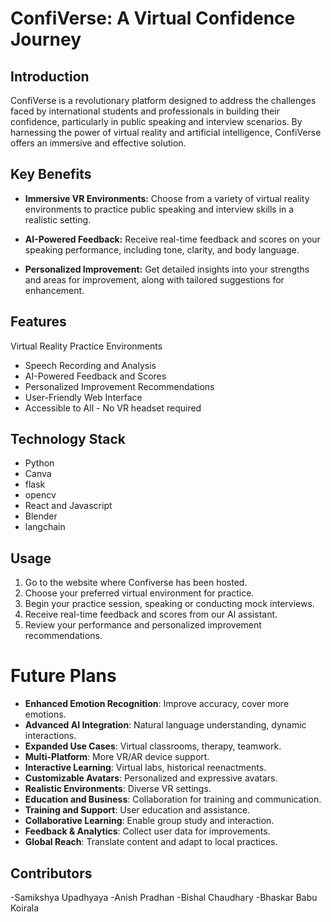 # ConfiVerse: A Virtual Confidence Journey
## Introduction
ConfiVerse is a revolutionary platform designed to address the challenges faced by international students and professionals in building their confidence, particularly in public speaking and interview scenarios. By harnessing the power of virtual reality and artificial intelligence, ConfiVerse offers an immersive and effective solution.

## Key Benefits

- **Immersive VR Environments:** Choose from a variety of virtual reality environments to practice public speaking and interview skills in a realistic setting.

- **AI-Powered Feedback:** Receive real-time feedback and scores on your speaking performance, including tone, clarity, and body language.

- **Personalized Improvement:** Get detailed insights into your strengths and areas for improvement, along with tailored suggestions for enhancement.

## Features
 Virtual Reality Practice Environments
- Speech Recording and Analysis
- AI-Powered Feedback and Scores
- Personalized Improvement Recommendations
- User-Friendly Web Interface
- Accessible to All - No VR headset required

## Technology Stack

- Python
- Canva
- flask
- opencv
- React and Javascript
- Blender
- langchain
## Usage
1. Go to the website where Confiverse has been hosted.
2. Choose your preferred virtual environment for practice.
3. Begin your practice session, speaking or conducting mock interviews.
4. Receive real-time feedback and scores from our AI assistant.
5. Review your performance and personalized improvement recommendations.

# Future Plans

- **Enhanced Emotion Recognition**: Improve accuracy, cover more emotions.
- **Advanced AI Integration**: Natural language understanding, dynamic interactions.
- **Expanded Use Cases**: Virtual classrooms, therapy, teamwork.
- **Multi-Platform**: More VR/AR device support.
- **Interactive Learning**: Virtual labs, historical reenactments.
- **Customizable Avatars**: Personalized and expressive avatars.
- **Realistic Environments**: Diverse VR settings.
- **Education and Business**: Collaboration for training and communication.
- **Training and Support**: User education and assistance.
- **Collaborative Learning**: Enable group study and interaction.
- **Feedback & Analytics**: Collect user data for improvements.
- **Global Reach**: Translate content and adapt to local practices.

## Contributors

-Samikshya Upadhyaya
-Anish Pradhan 
-Bishal Chaudhary
-Bhaskar Babu Koirala
